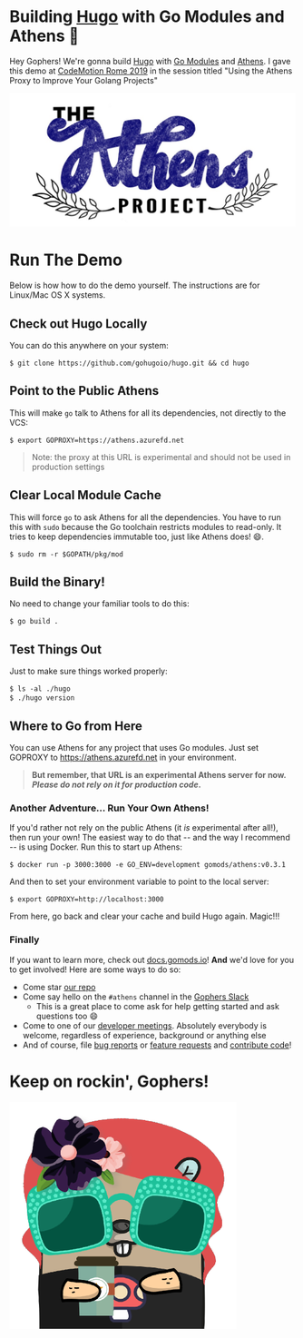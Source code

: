 # Building [Hugo](https://gohugo.io) with Go Modules and Athens :tada:

Hey Gophers! We're gonna build [Hugo](https://gohugo.io) with [Go Modules](https://github.com/golang/go/wiki/Modules) and [Athens](https://docs.gomods.io). I gave this demo at [CodeMotion Rome 2019](https://events.codemotion.com/conferences/rome/2019/agenda/) in the session titled "Using the Athens Proxy to Improve Your Golang Projects"

![athens banner](./athens-banner.jpeg)

# Run The Demo

Below is how how to do the demo yourself. The instructions are for Linux/Mac OS X systems.

## Check out Hugo Locally

You can do this anywhere on your system:

```
$ git clone https://github.com/gohugoio/hugo.git && cd hugo
```

## Point to the Public Athens

This will make `go` talk to Athens for all its dependencies, not directly to the VCS:

```console
$ export GOPROXY=https://athens.azurefd.net
```

>Note: the proxy at this URL is experimental and should not be used in production settings

## Clear Local Module Cache

This will force `go` to ask Athens for all the dependencies. You have to run this with `sudo` because the Go toolchain restricts modules to read-only. It tries to keep dependencies immutable too, just like Athens does! :smile:.

```console
$ sudo rm -r $GOPATH/pkg/mod
```

## Build the Binary!

No need to change your familiar tools to do this:

```console
$ go build .
```

## Test Things Out

Just to make sure things worked properly:

```console
$ ls -al ./hugo
$ ./hugo version
```

## Where to Go from Here

You can use Athens for any project that uses Go modules. Just set GOPROXY to https://athens.azurefd.net in your environment.

>**But remember, that URL is an experimental Athens server for now. _Please do not rely on it for production code_.**

### Another Adventure... Run Your Own Athens!

If you'd rather not rely on the public Athens (it _is_ experimental after all!), then run your own! The easiest way to do that -- and the way I recommend -- is using Docker. Run this to start up Athens:

```console
$ docker run -p 3000:3000 -e GO_ENV=development gomods/athens:v0.3.1
```

And then to set your environment variable to point to the local server:

```console
$ export GOPROXY=http://localhost:3000
```

From here, go back and clear your cache and build Hugo again. Magic!!!

### Finally

If you want to learn more, check out [docs.gomods.io](https://docs.gomods.io)! **And** we'd love for you to get involved! Here are some ways to do so:

- Come star [our repo](https://github.com/gomods/athens)
- Come say hello on the `#athens` channel in the [Gophers Slack](https://invite.slack.golangbridge.org/)
  - This is a great place to come ask for help getting started and ask questions too :smile:
- Come to one of our [developer meetings](https://docs.gomods.io/contributing/community/developer-meetings/). Absolutely everybody is welcome, regardless of experience, background or anything else
- And of course, file [bug reports](https://github.com/gomods/athens/issues/new/choose) or [feature requests](https://github.com/gomods/athens/issues/new/choose) and [contribute code](https://docs.gomods.io/contributing/new/development/)!

# Keep on rockin', Gophers!

![athens gopher](./athens-gopher.png)

